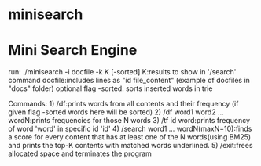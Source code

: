 # minisearch
Mini Search Engine
==================
run: ./minisearch -i docfile -k K [-sorted]
	K:results to show in '/search' command
	docfile:includes lines as "id file_content"
		(example of docfiles in "docs" folder)
	optional flag -sorted: sorts inserted words in trie

Commands:
	1) /df:prints words from all contents and their frequency
			(if given flag -sorted words here will be sorted)
	2) /df word1 word2 ... wordN:prints frequencies for those N words
	3) /tf id word:prints frequency of word 'word' in specific id 'id'
	4) /search word1 ... wordN(maxN=10):finds a score for every content
			that has at least one of the N words(using BM25) and prints
			the top-K contents with matched words underlined.
	5) /exit:frees allocated space and terminates the program
